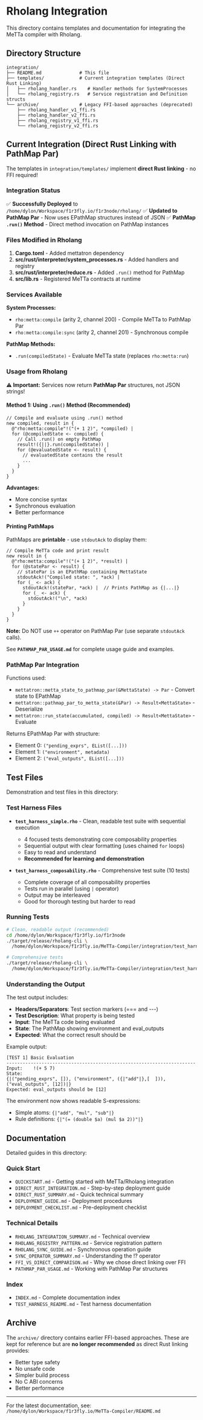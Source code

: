 # Rholang Integration

This directory contains templates and documentation for integrating the MeTTa compiler with Rholang.

## Directory Structure

```
integration/
├── README.md              # This file
├── templates/             # Current integration templates (Direct Rust Linking)
│   ├── rholang_handler.rs    # Handler methods for SystemProcesses
│   └── rholang_registry.rs   # Service registration and Definition structs
└── archive/               # Legacy FFI-based approaches (deprecated)
    ├── rholang_handler_v1_ffi.rs
    ├── rholang_handler_v2_ffi.rs
    ├── rholang_registry_v1_ffi.rs
    └── rholang_registry_v2_ffi.rs
```

## Current Integration (Direct Rust Linking with PathMap Par)

The templates in `integration/templates/` implement **direct Rust linking** - no FFI required!

### Integration Status

✅ **Successfully Deployed** to `/home/dylon/Workspace/f1r3fly.io/f1r3node/rholang/`
✅ **Updated to PathMap Par** - Now uses EPathMap structures instead of JSON
✅ **PathMap `.run()` Method** - Direct method invocation on PathMap instances

### Files Modified in Rholang

1. **Cargo.toml** - Added mettatron dependency
2. **src/rust/interpreter/system_processes.rs** - Added handlers and registry
3. **src/rust/interpreter/reduce.rs** - Added `.run()` method for PathMap
4. **src/lib.rs** - Registered MeTTa contracts at runtime

### Services Available

**System Processes:**
- `rho:metta:compile` (arity 2, channel 200) - Compile MeTTa to PathMap Par
- `rho:metta:compile:sync` (arity 2, channel 201) - Synchronous compile

**PathMap Methods:**
- `.run(compiledState)` - Evaluate MeTTa state (replaces `rho:metta:run`)

### Usage from Rholang

**⚠️ Important:** Services now return **PathMap Par** structures, not JSON strings!

#### Method 1: Using `.run()` Method (Recommended)

```rholang
// Compile and evaluate using .run() method
new compiled, result in {
  @"rho:metta:compile"!("(+ 1 2)", *compiled) |
  for (@compiledState <- compiled) {
    // Call .run() on empty PathMap
    result!({||}.run(compiledState)) |
    for (@evaluatedState <- result) {
      // evaluatedState contains the result
      ...
    }
  }
}
```

**Advantages:**
- More concise syntax
- Synchronous evaluation
- Better performance

#### Printing PathMaps

PathMaps are **printable** - use `stdoutAck` to display them:

```rholang
// Compile MeTTa code and print result
new result in {
  @"rho:metta:compile"!("(+ 1 2)", *result) |
  for (@statePar <- result) {
    // statePar is an EPathMap containing MettaState
    stdoutAck!("Compiled state: ", *ack) |
    for (_ <- ack) {
      stdoutAck!(statePar, *ack) |  // Prints PathMap as {|...|}
      for (_ <- ack) {
        stdoutAck!("\n", *ack)
      }
    }
  }
}
```

**Note:** Do NOT use `++` operator on PathMap Par (use separate `stdoutAck` calls).

See **`PATHMAP_PAR_USAGE.md`** for complete usage guide and examples.

### PathMap Par Integration

Functions used:
- `mettatron::metta_state_to_pathmap_par(&MettaState) -> Par` - Convert state to EPathMap
- `mettatron::pathmap_par_to_metta_state(&Par) -> Result<MettaState>` - Deserialize
- `mettatron::run_state(accumulated, compiled) -> Result<MettaState>` - Evaluate

Returns EPathMap Par with structure:
- Element 0: `("pending_exprs", EList([...]))`
- Element 1: `("environment", metadata)`
- Element 2: `("eval_outputs", EList([...]))`

## Test Files

Demonstration and test files in this directory:

### Test Harness Files
- **`test_harness_simple.rho`** - Clean, readable test suite with sequential execution
  - 4 focused tests demonstrating core composability properties
  - Sequential output with clear formatting (uses chained `for` loops)
  - Easy to read and understand
  - **Recommended for learning and demonstration**

- **`test_harness_composability.rho`** - Comprehensive test suite (10 tests)
  - Complete coverage of all composability properties
  - Tests run in parallel (using `|` operator)
  - Output may be interleaved
  - Good for thorough testing but harder to read

### Running Tests

```bash
# Clean, readable output (recommended)
cd /home/dylon/Workspace/f1r3fly.io/f1r3node
./target/release/rholang-cli \
  /home/dylon/Workspace/f1r3fly.io/MeTTa-Compiler/integration/test_harness_simple.rho

# Comprehensive tests
./target/release/rholang-cli \
  /home/dylon/Workspace/f1r3fly.io/MeTTa-Compiler/integration/test_harness_composability.rho
```

### Understanding the Output

The test output includes:
- **Headers/Separators**: Test section markers (=== and ---)
- **Test Description**: What property is being tested
- **Input**: The MeTTa code being evaluated
- **State**: The PathMap showing environment and eval_outputs
- **Expected**: What the correct result should be

Example output:
```
[TEST 1] Basic Evaluation
----------------------------------------------------------------------
Input:    !(+ 5 7)
State:
{|("pending_exprs", []), ("environment", ({|"add"|},[  ])), ("eval_outputs", [12])|}
Expected: eval_outputs should be [12]
```

The environment now shows readable S-expressions:
- Simple atoms: `{|"add", "mul", "sub"|}`
- Rule definitions: `{|"(= (double $a) (mul $a 2))"|}`

## Documentation

Detailed guides in this directory:

### Quick Start
- `QUICKSTART.md` - Getting started with MeTTa/Rholang integration
- `DIRECT_RUST_INTEGRATION.md` - Step-by-step deployment guide
- `DIRECT_RUST_SUMMARY.md` - Quick technical summary
- `DEPLOYMENT_GUIDE.md` - Deployment procedures
- `DEPLOYMENT_CHECKLIST.md` - Pre-deployment checklist

### Technical Details
- `RHOLANG_INTEGRATION_SUMMARY.md` - Technical overview
- `RHOLANG_REGISTRY_PATTERN.md` - Service registration pattern
- `RHOLANG_SYNC_GUIDE.md` - Synchronous operation guide
- `SYNC_OPERATOR_SUMMARY.md` - Understanding the !? operator
- `FFI_VS_DIRECT_COMPARISON.md` - Why we chose direct linking over FFI
- `PATHMAP_PAR_USAGE.md` - Working with PathMap Par structures

### Index
- `INDEX.md` - Complete documentation index
- `TEST_HARNESS_README.md` - Test harness documentation

## Archive

The `archive/` directory contains earlier FFI-based approaches. These are kept for reference but are **no longer recommended** as direct Rust linking provides:

- Better type safety
- No unsafe code
- Simpler build process
- No C ABI concerns
- Better performance

---

For the latest documentation, see: `/home/dylon/Workspace/f1r3fly.io/MeTTa-Compiler/README.md`
